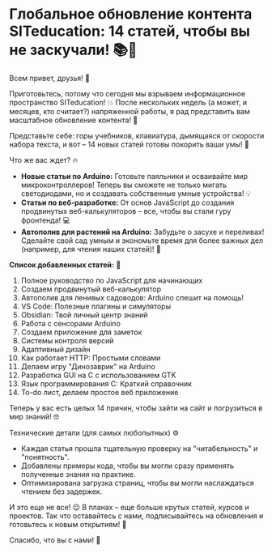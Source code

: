 # Глобальное обновление контента SITeducation: 14 статей, чтобы вы не заскучали! 📚🚀

Всем привет, друзья! 👋

Приготовьтесь, потому что сегодня мы взрываем информационное пространство SITeducation! 💥 После нескольких недель (а может, и месяцев, кто считает?) напряженной работы, я рад представить вам масштабное обновление контента! 🤯

Представьте себе: горы учебников, клавиатура, дымящаяся от скорости набора текста, и вот – 14 новых статей готовы покорить ваши умы! 🧠

Что же вас ждет? 🔥

*   **Новые статьи по Arduino:** Готовьте паяльники и осваивайте мир микроконтроллеров! Теперь вы сможете не только мигать светодиодами, но и создавать собственные умные устройства! 💡
*   **Статьи по веб-разработке:** От основ JavaScript до создания продвинутых веб-калькуляторов – все, чтобы вы стали гуру фронтенда! 💻
*   **Автополив для растений на Arduino:** Забудьте о засухе и переливах! Сделайте свой сад умным и экономьте время для более важных дел (например, для чтения наших статей)! 🌿

**Список добавленных статей:** 📜

1.  Полное руководство по JavaScript для начинающих
2.  Создаем продвинутый веб-калькулятор
3.  Автополив для ленивых садоводов: Arduino спешит на помощь!
4.  VS Code: Полезные плагины и симуляторы
5.  Obsidian: Твой личный центр знаний
6.  Работа с сенсорами Arduino
7.  Создаем приложение для заметок
8.  Системы контроля версий
9.  Адаптивный дизайн
10. Как работает HTTP: Простыми словами
11. Делаем игру "Динозаврик" на Arduino
12. Разработка GUI на C с использованием GTK
13. Язык программирования C: Краткий справочник
14. To-do лист, делаем простое веб приложение

Теперь у вас есть целых 14 причин, чтобы зайти на сайт и погрузиться в мир знаний! 🤓

Технические детали (для самых любопытных) ⚙️

*   Каждая статья прошла тщательную проверку на "читабельность" и "понятность".
*   Добавлены примеры кода, чтобы вы могли сразу применять полученные знания на практике.
*   Оптимизирована загрузка страниц, чтобы вы могли наслаждаться чтением без задержек.

И это еще не все! 😉 В планах – еще больше крутых статей, курсов и проектов. Так что оставайтесь с нами, подписывайтесь на обновления и готовьтесь к новым открытиям! 🚀

Спасибо, что вы с нами! 🙏